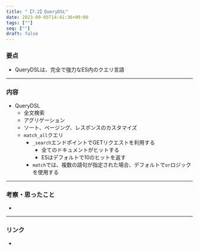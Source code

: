 ```yaml
---
title: "【7.2】QueryDSL"
date: 2023-09-05T14:41:36+09:00
tags: [""]
seq: [""]
draft: false
---
```


### 要点
- QueryDSLは、完全で強力なES内のクエリ言語


---
### 内容
- QueryDSL
  - 全文検索
  - アグリゲーション
  - ソート、ページング、レスポンスのカスタマイズ
  - `match_all`クエリ
    - `_search`エンドポイントでGETリクエストを利用する
      - 全てのドキュメントがヒットする
      - ESはデフォルトで10のヒットを返す
    - `match`では、複数の語句が指定された場合、デフォルトで`or`ロジックを使用する

---
### 考察・思ったこと
- 

---
### リンク
- 